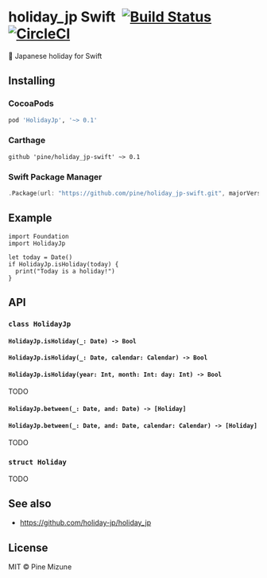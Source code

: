 # holiday_jp Swift &nbsp;[![Build Status](https://travis-ci.org/pine/holiday_jp-swift.svg?branch=master)](https://travis-ci.org/pine/holiday_jp-swift) [![CircleCI](https://circleci.com/gh/pine/holiday_jp-swift/tree/master.svg?style=shield)](https://circleci.com/gh/pine/holiday_jp-swift/tree/master)

:crossed_flags: Japanese holiday for Swift

## Installing
### CocoaPods

```ruby
pod 'HolidayJp', '~> 0.1'
```

### Carthage

```
github 'pine/holiday_jp-swift' ~> 0.1
```

### Swift Package Manager

```swift
.Package(url: "https://github.com/pine/holiday_jp-swift.git", majorVersion: 0, minor: 1),
```

## Example

```
import Foundation
import HolidayJp

let today = Date()
if HolidayJp.isHoliday(today) {
  print("Today is a holiday!")
}
```

## API
### `class HolidayJp`
#### `HolidayJp.isHoliday(_: Date) -> Bool`
#### `HolidayJp.isHoliday(_: Date, calendar: Calendar) -> Bool`
#### `HolidayJp.isHoliday(year: Int, month: Int: day: Int) -> Bool`
TODO

#### `HolidayJp.between(_: Date, and: Date) -> [Holiday]`
#### `HolidayJp.between(_: Date, and: Date, calendar: Calendar) -> [Holiday]`
TODO

### `struct Holiday`
TODO

## See also
- https://github.com/holiday-jp/holiday_jp

## License
MIT &copy; Pine Mizune
